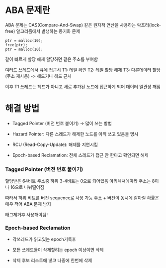 # ABA 문제란

ABA 문제는 CAS(Compare-And-Swap) 같은 원자적 연산을 사용하는 락프리(lock-free) 알고리즘에서 발생하는 동기화 문제

```
ptr = malloc(10);
free(ptr);
ptr = malloc(10);
```

같이 빠르게 할당 해제 할당하면 같은 주소를 부여함

여러드 쓰레드에서 큐에 접근시
T1: 테일 확인
T2: 테일 할당 해제
T3: 다른데이터 할당(주소 재사용) -> 헤드거나 헤드 근처

이후 T1 쓰레드는 헤드가 아니고 새로 추가된 노드에 접근하게 되어 데이터 일관성 깨짐

# 해결 방법

- Tagged Pointer (버전 번호 붙이기) → 많이 쓰는 방법

- Hazard Pointer: 다른 스레드가 해제한 노드를 아직 쓰고 있음을 명시

- RCU (Read-Copy-Update): 해제를 지연시킴

- Epoch-based Reclamation: 전체 스레드가 접근 안 한다고 확인되면 해제

### Tagged Pointer (버전 번호 붙이기)

할당받은 64비트 주소중 하위 3-4비트는 0으로 되어있음
아키텍쳐에따라 주소는 8이나 16으로 나눠떨어짐

따라서 하위 비트를 버전 sequence로 사용 가능
주소 + 버전이 동시에 같아질 확률은 매우 적어 ABA 문제 방지

태그제거후 사용해야됨!



### Epoch-based Reclamation

- 각쓰레드가 읽고있는 epoch기록후

- 모든 쓰레드들이 삭제할려는 epoch 이상이면 삭제

- 삭제 후보 리스트에 넣고 나중에 한번에 삭제 